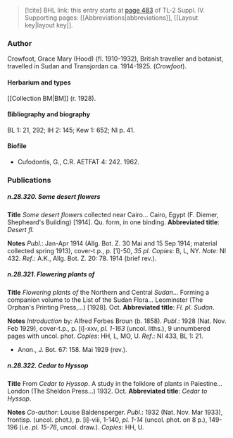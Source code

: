 > [!cite] BHL link: this entry starts at [page 483](https://www.biodiversitylibrary.org/item/103860#page/493/mode/1up) of TL-2 Suppl. IV.
> Supporting pages: [[Abbreviations|abbreviations]], [[Layout key|layout key]].

### Author

Crowfoot, Grace Mary (Hood) (fl. 1910-1932), British traveller and botanist, travelled in Sudan and Transjordan ca. 1914-1925. (*Crowfoot*).

#### Herbarium and types

[[Collection BM|BM]] (r. 1928).

#### Bibliography and biography

BL 1: 21, 292; IH 2: 145; Kew 1: 652; NI p. 41.

#### Biofile

- Cufodontis, G., C.R. AETFAT 4: 242. 1962.

### Publications

##### n.28.320. Some desert flowers

**Title**
*Some desert flowers* collected near Cairo... Cairo, Egypt (F. Diemer, Shepheard's Building) \[1914\]. Qu. form, in one binding.
**Abbreviated title**: *Desert fl.*

**Notes**
*Publ*.: Jan-Apr 1914 (Allg. Bot. Z. 30 Mai and 15 Sep 1914; material collected spring 1913), cover-t.p., p. \[1\]-50, *35 pl*. *Copies*: B, L, NY.
*Note*: NI 432.
*Ref*.: A.K., Allg. Bot. Z. 20: 78. 1914 (brief rev.).

##### n.28.321. Flowering plants of

**Title**
*Flowering plants of* the Northern and Central *Sudan*... Forming a companion volume to the List of the Sudan Flora... Leominster (The Orphan's Printing Press,...) \[1928\]. Oct.
**Abbreviated title**: *Fl. pl. Sudan*.

**Notes**
*Introduction* by: Alfred Forbes Broun (b. 1858).
*Publ*.: 1928 (Nat. Nov. Feb 1929), cover-t.p., p. \[i\]-xxv, *pl. 1-163* (uncol. liths.), 9 unnumbered pages with uncol. phot. *Copies*: HH, L, MO, U.
*Ref*.: NI 433, BL 1: 21.
- Anon., J. Bot. 67: 158. Mai 1929 (rev.).

##### n.28.322. Cedar to Hyssop

**Title**
From *Cedar to Hyssop*. A study in the folklore of plants in Palestine... London (The Sheldon Press...) 1932. Oct.
**Abbreviated title**: *Cedar to Hyssop*.

**Notes**
*Co-author*: Louise Baldensperger.
*Publ*.: 1932 (Nat. Nov. Mar 1933), frontisp. (uncol. phot.), p. \[i\]-viii, 1-140, *pl. 1-14* (uncol. phot. on 8 p.), 149-196 (i.e. *pl. 15-76*, uncol. draw.). *Copies*: HH, U.

